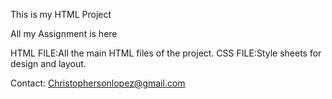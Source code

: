 This is my HTML Project

All my Assignment is here

HTML FILE:All the main HTML files of the project.
CSS FILE:Style sheets for design and layout.

Contact: Christophersonlopez@gmail.com
